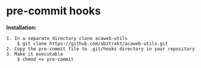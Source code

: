 # pre-commit hooks

**Installation:**

    1. In a separate directory clone acaweb-utils
        $ git clone https://github.com/abztrakt/acaweb-utils.git
    2. Copy the pre-commit file to .git/hooks directory in your repository
    3. Make it executable
        $ chmod +x pre-commit
